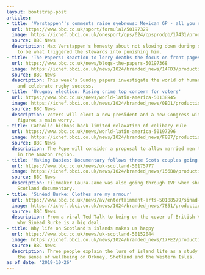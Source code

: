 ```yaml
---
layout: bootstrap-post
articles:
- title: 'Verstappen''s comments raise eyebrows: Mexican GP - all you need to know'
  url: https://www.bbc.co.uk/sport/formula1/50197329
  image: https://ichef.bbci.co.uk/onesport/cps/624/cpsprodpb/17431/production/_109418259_mexico.jpg
  source: BBC News
  description: Max Verstappen's honesty about not slowing down during qualifying appeared
    to be what triggered the stewards into punishing him.
- title: 'The Papers: Reaction to lorry deaths the focus on front pages'
  url: https://www.bbc.co.uk/news/blogs-the-papers-50197368
  image: https://ichef.bbci.co.uk/news/1024/branded_news/14FD3/production/_109417958_observer.jpg
  source: BBC News
  description: This week's Sunday papers investigate the world of human trafficking
    and celebrate rugby success.
- title: 'Uruguay election: Rising crime top concern for voters'
  url: https://www.bbc.co.uk/news/world-latin-america-50138945
  image: https://ichef.bbci.co.uk/news/1024/branded_news/0BD1/production/_109352030_uruguaypres.jpg
  source: BBC News
  description: Voters will elect a new president and a new Congress with rising homicide
    figures a main worry.
- title: Catholic bishops back limited relaxation of celibacy rule
  url: https://www.bbc.co.uk/news/world-latin-america-50197296
  image: https://ichef.bbci.co.uk/news/1024/branded_news/F8B7/production/_109417636_mediaitem109417634.jpg
  source: BBC News
  description: The Pope will consider a proposal to allow married men to become priests
    in the Amazon region.
- title: 'Making Babies: Documentary follows three Scots couples going through IVF'
  url: https://www.bbc.co.uk/news/uk-scotland-50175777
  image: https://ichef.bbci.co.uk/news/1024/branded_news/156B8/production/_109363778_pizap-1.jpg
  source: BBC News
  description: Filmmaker Laura-Jane was also going through IVF when she made the BBC
    Scotland documentary.
- title: 'Sinéad Burke: Clothes are my armour'
  url: https://www.bbc.co.uk/news/av/entertainment-arts-50188579/sinad-burke-clothes-are-my-armour
  image: https://ichef.bbci.co.uk/news/1024/branded_news/7851/production/_109410803_p07s3pfl.jpg
  source: BBC News
  description: From a viral Ted Talk to being on the cover of British Vogue, here's
    why Sinéad Burke is a big deal.
- title: Why life on Scotland's islands makes us happy
  url: https://www.bbc.co.uk/news/uk-scotland-50152044
  image: https://ichef.bbci.co.uk/news/1024/branded_news/17FE2/production/_109347289_isleofharris.jpg
  source: BBC News
  description: Three people explain the lure of island life as a study highlights
    the sense of wellbeing on Orkney, Shetland and the Western Isles.
as_of_date: '2019-10-26'
---
```


